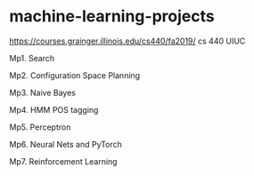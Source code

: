 # machine-learning-projects
https://courses.grainger.illinois.edu/cs440/fa2019/
cs 440 UIUC

Mp1.    Search

Mp2.    Configuration Space Planning

Mp3.    Naive Bayes

Mp4.    HMM POS tagging

Mp5.    Perceptron

Mp6.    Neural Nets and PyTorch

Mp7.    Reinforcement Learning

